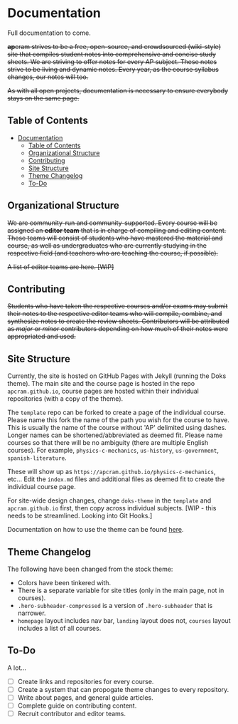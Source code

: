 # Documentation
Full documentation to come. 

~~**ap**cram strives to be a free, open-source, and crowdsourced (wiki-style) site that compiles student notes into comprehensive and concise study sheets. We are striving to offer notes for every AP subject. These notes strive to be living and dynamic notes. Every year, as the course syllabus changes, our notes will too.~~

~~As with all open projects, documentation is necessary to ensure everybody stays on the same page.~~

## Table of Contents

- [Documentation](#documentation)
  * [Table of Contents](#table-of-contents)
  * [Organizational Structure](#organizational-structure)
  * [Contributing](#contributing)
  * [Site Structure](#site-structure)
  * [Theme Changelog](#theme-changelog)
  * [To-Do](#to-do)

## Organizational Structure
~~We are community-run and community-supported. Every course will be assigned an **editor team** that is in charge of compiling and editing content. These teams will consist of students who have mastered the material and course, as well as undergraduates who are currently studying in the respective field (and teachers who are teaching the course, if possible).~~

~~A list of editor teams are here. [WIP]~~

## Contributing
~~Students who have taken the respective courses and/or exams may submit their notes to the respective editor teams who will compile, combine, and synthesize notes to create the  review sheets. Contributors will be attributed as *major* or *minor* contributors depending on how much of their notes were appropriated and used.~~

## Site Structure
Currently, the site is hosted on GitHub Pages with Jekyll (running the Doks theme). The main site and the course page is hosted in the repo `apcram.github.io`, course pages are hosted within their individual repositories (with a copy of the theme). 

The `template` repo can be forked to create a page of the individual course. Please name this fork the name of the path you wish for the course to have. This is usually the name of the course without 'AP' delimited using dashes. Longer names can be shortened/abbreviated as deemed fit. Please name courses so that there will be no ambiguity (there are multiple English courses). For example, `physics-c-mechanics`, `us-history`, `us-government`, `spanish-literature`. 

These will show up as `https://apcram.github.io/physics-c-mechanics`, etc... Edit the `index.md` files and additional files as deemed fit to create the individual course page. 

For site-wide design changes, change `doks-theme` in the `template` and `apcram.github.io` first, then copy across individual subjects. [WIP - this needs to be streamlined. Looking into Git Hooks.]

Documentation on how to use the theme can be found [here](https://doks.themejack.com/). 

## Theme Changelog
The following have been changed from the stock theme: 
 - Colors have been tinkered with. 
 - There is a separate variable for site titles (only in the main page, not in courses). 
 - `.hero-subheader-compressed` is a version of `.hero-subheader` that is narrower. 
 - `homepage` layout includes nav bar, `landing` layout does not, `courses` layout includes a list of all courses. 

## To-Do
A lot...
 - [ ] Create links and repositories for every course. 
 - [ ] Create a system that can propogate theme changes to every repository. 
 - [ ] Write about pages, and general guide articles. 
 - [ ] Complete guide on contributing content. 
 - [ ] Recruit contributor and editor teams. 
